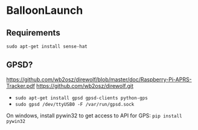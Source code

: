 # BalloonLaunch

## Requirements

`sudo apt-get install sense-hat`


## GPSD?
https://github.com/wb2osz/direwolf/blob/master/doc/Raspberry-Pi-APRS-Tracker.pdf
https://github.com/wb2osz/direwolf.git

* `sudo apt-get install gpsd gpsd-clients python-gps`
* `sudo gpsd /dev/ttyUSB0 -F /var/run/gpsd.sock`

On windows, install pywin32 to get access to API for GPS:
`pip install pywin32`